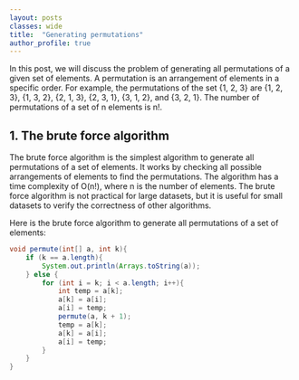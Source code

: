 ```yaml
---
layout: posts
classes: wide
title:  "Generating permutations"
author_profile: true
---
```


In this post, we will discuss the problem of generating all permutations of a given set of elements. A permutation is an arrangement of elements in a specific order. For example, the permutations of the set {1, 2, 3} are {1, 2, 3}, {1, 3, 2}, {2, 1, 3}, {2, 3, 1}, {3, 1, 2}, and {3, 2, 1}. The number of permutations of a set of n elements is n!.

## 1. The brute force algorithm
The brute force algorithm is the simplest algorithm to generate all permutations of a set of elements. It works by checking all possible arrangements of elements to find the permutations. The algorithm has a time complexity of O(n!), where n is the number of elements. The brute force algorithm is not practical for large datasets, but it is useful for small datasets to verify the correctness of other algorithms.

Here is the brute force algorithm to generate all permutations of a set of elements:

```java
void permute(int[] a, int k){
    if (k == a.length){
        System.out.println(Arrays.toString(a));
    } else {
        for (int i = k; i < a.length; i++){
            int temp = a[k];
            a[k] = a[i];
            a[i] = temp;
            permute(a, k + 1);
            temp = a[k];
            a[k] = a[i];
            a[i] = temp;
        }
    }
}
```